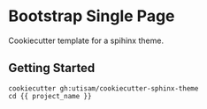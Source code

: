 # Bootstrap Single Page

Cookiecutter template for a spihinx theme.

## Getting Started

```
cookiecutter gh:utisam/cookiecutter-sphinx-theme
cd {{ project_name }}
```
